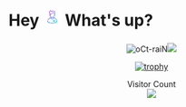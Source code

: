 <h1 align="left" class="text-primary">Hey <img src = "./assets/wired-gradient-268-avatar-man-32.gif" type="img/gif"> What's up?</h1>

###

<div align="center">

  <p align="center">
<img align="" height='150px' src="https://github-readme-stats-aryashah2k.vercel.app/api?username=oCt-raiN&hide_title=true&show_icons=true&theme=gotham&include_all_commits=true" alt="oCt-raiN" /><img align="" height='150px' src="https://github-readme-stats.vercel.app/api/top-langs/?username=oCt-raiN&hide_title=false&layout=compact&theme=gotham&count_private=true" />
</p>


[![trophy](https://github-trophies.vercel.app/?username=oCt-raiN&column=6&margin-w=15&no-frame=true&theme=onestar)](https://github.com/oCt-raiN/github-profile-trophy)

<!--![GitHub Streak](http://github-readme-streak-stats.herokuapp.com?user=oCt-raiN&theme=gotham)--!>
<!--
<p><img src="https://github-readme-stats.vercel.app/api/top-langs?username=oct-rain&show_icons=true&theme=dark&locale=en&layout=compact" alt="oct-rain" /></p>

<p>&nbsp;<img  src="https://github-readme-stats.vercel.app/api?username=oct-rain&show_icons=true&theme=dark&locale=en" alt="oct-rain" /></p>
--!>


  
</div>
<!--
**oCt-raiN/oCt-raiN** is a ✨ _special_ ✨ repository because its `README.md` (this file) appears on your GitHub profile.dsddsds

Here are some ideas to get you started:

- 🔭 I’m currently working on ...
- 🌱 I’m currently learning ...
- 👯 I’m looking to collaborate on ...
- 🤔 I’m looking for help with ...
- 💬 Ask me about ...
- 📫 How to reach me: ...
- 😄 Pronouns: ...
- ⚡ Fun fact: ...

- https://spotify-recently-played-readme.vercel.app/
--!>

<p align="center"> 
  Visitor Count<br>
<img src="https://profile-counter.glitch.me/oCt-raiN/count.svg" />
</p>


